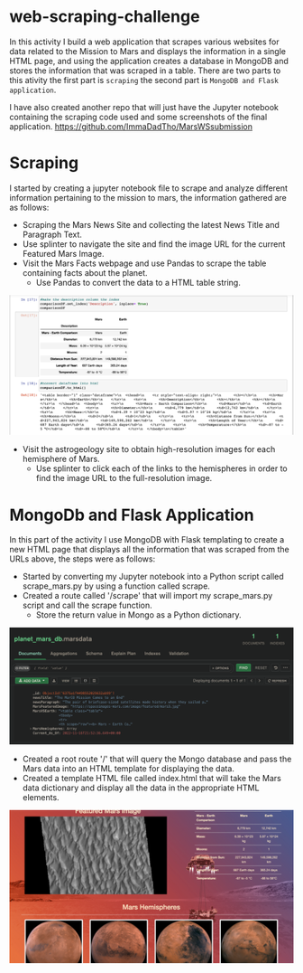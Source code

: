 # web-scraping-challenge

In this activity I build a web application that scrapes various websites for data related to the Mission to Mars and displays the information in a single HTML page, and using the application creates a database in MongoDB and stores the information that was scraped in a table. There are two parts to this ativity the first part is `scraping` the second part is `MongoDB and Flask application`.

I have also created another repo that will just have the Jupyter notebook containing the scraping code used and some screenshots of the final application.
https://github.com/ImmaDadTho/MarsWSsubmission

# Scraping

I started by creating a jupyter notebook file to scrape and analyze different information pertaining to the mission to mars, the information gathered are as follows:


* Scraping the Mars News Site and collecting the latest News Title and Paragraph Text. 
* Use splinter to navigate the site and find the image URL for the current Featured Mars Image.
* Visit the Mars Facts webpage and use Pandas to scrape the table containing facts about the planet.
  * Use Pandas to convert the data to a HTML table string.
  
![Alt text](missions_to_mars/screenshots/jupyterFactspythontoHtml.jpg?raw=true "Title")

* Visit the astrogeology site to obtain high-resolution images for each hemisphere of Mars.
  * Use splinter to click each of the links to the hemispheres in order to find the image URL to the full-resolution image.
  
  
# MongoDb and Flask Application

In this part of the activity I use MongoDB with Flask templating to create a new HTML page that displays all the information that was scraped from the URLs above, the steps were as follows:

* Started by converting my Jupyter notebook into a Python script called scrape_mars.py by using a function called scrape. 
* Created a route called '/scrape' that will import my scrape_mars.py script and call the scrape function.
  * Store the return value in Mongo as a Python dictionary.
  
![Alt text](missions_to_mars/screenshots/MongoDbScreenshot.jpg?raw=true "Title")

* Created a root route '/' that will query the Mongo database and pass the Mars data into an HTML template for displaying the data.
* Created a template HTML file called index.html that will take the Mars data dictionary and display all the data in the appropriate HTML elements. 

![Alt text](missions_to_mars/screenshots/indexpagescreenshot.jpg?raw=true "Title")
